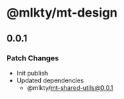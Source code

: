 # @mlkty/mt-design

## 0.0.1

### Patch Changes

- Init publish
- Updated dependencies
  - @mlkty/mt-shared-utils@0.0.1
